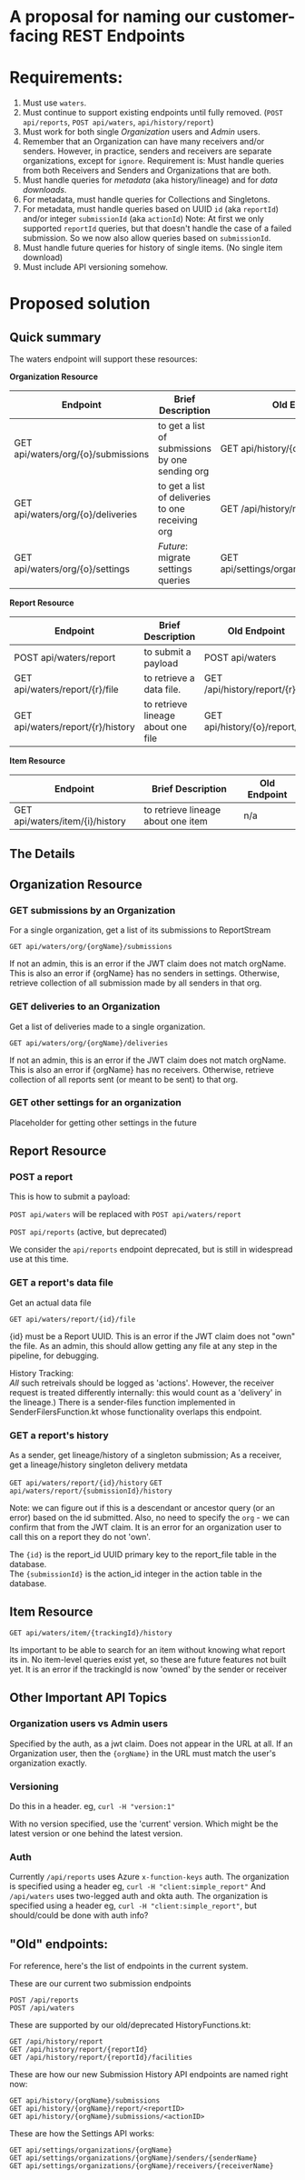 # A proposal for naming our customer-facing REST Endpoints

# Requirements:

1. Must use `waters`.
2. Must continue to support existing endpoints until fully removed. (`POST api/reports`, `POST api/waters`, `api/history/report`)
3. Must work for both single _Organization_ users and _Admin_ users.
4. Remember that an Organization can have many receivers and/or senders.   However, in practice, senders and receivers are separate organizations, except for `ignore`.  Requirement is: Must handle queries from both Receivers and Senders and Organizations that are both.
5. Must handle queries for _metadata_ (aka history/lineage) and for _data downloads_.
6. For metadata, must handle queries for Collections and Singletons.
7. For metadata, must handle queries based on UUID `id` (aka `reportId`) and/or integer `submissionId` (aka `actionId`)
Note:   At first we only supported `reportId` queries, but that doesn't handle the case of a failed submission. 
So we now also allow queries based on `submissionId`.
8. Must handle future queries for history of single items.  (No single item download)
9. Must include API versioning somehow.

# Proposed solution

## Quick summary

The waters endpoint will support these resources:

**Organization Resource**

| Endpoint                           | Brief Description                                | Old Endpoint                             | P   |
|------------------------------------|--------------------------------------------------|------------------------------------------|-----|
| GET api/waters/org/{o}/submissions | to get a list of submissions by one sending org  | GET api/history/{o}/submissions          | NOW |
| GET api/waters/org/{o}/deliveries  | to get a list of deliveries to one receiving org | GET /api/history/report                  | 3   |
| GET api/waters/org/{o}/settings    | _Future_:  migrate settings queries              | GET api/settings/organizations/{orgName} | 4   |

**Report Resource**

| Endpoint                          | Brief Description                  | Old Endpoint                   | P  |
|-----------------------------------|------------------------------------|--------------------------------|--|
| POST api/waters/report            | to submit a payload                | POST api/waters                | 2 |
| GET api/waters/report/{r}/file    | to retrieve a data file.           | GET /api/history/report/{r}    | 3 |
| GET api/waters/report/{r}/history | to retrieve lineage about one file | GET api/history/{o}/report/{r} | NOW |

**Item Resource**

| Endpoint                        | Brief Description                  | Old Endpoint |
|---------------------------------|------------------------------------|--------------|
| GET api/waters/item/{i}/history | to retrieve lineage about one item | n/a          | 

## The Details

## Organization Resource

### GET submissions by an Organization

For a single organization, get a list of its submissions to ReportStream

`GET api/waters/org/{orgName}/submissions`

If not an admin, this is an error if the JWT claim does not match orgName.
This is also an error if {orgName} has no senders in settings.  Otherwise, retrieve collection of all submission made by all senders
in that org.

### GET deliveries to an Organization

Get a list of deliveries made to a single organization.

`GET api/waters/org/{orgName}/deliveries`

If not an admin, this is an error if the JWT claim does not match orgName.
This is also an error if {orgName} has no receivers.  Otherwise, retrieve collection of all reports sent
(or meant to be sent) to that org.

### GET other settings for an organization

Placeholder for getting other settings in the future

## Report Resource

### POST a report

This is how to submit a payload:

`POST api/waters`  will be replaced with  `POST api/waters/report`

`POST api/reports` (active, but deprecated)

We consider the `api/reports` endpoint deprecated, but is still in widespread use at this time.

### GET a report's data file

Get an actual data file

`GET api/waters/report/{id}/file`

{id} must be a Report UUID.  This is an error if the JWT claim does not "own" the file.  As an admin, this should allow getting
any file at any step in the pipeline, for debugging.

History Tracking:  
_All_ such retreivals should be logged as 'actions'.  However, the receiver request is treated differently internally: this would count as a 'delivery' in the lineage.)
There is a sender-files function implemented in SenderFilersFunction.kt whose functionality overlaps this endpoint.

### GET a report's history

As a sender, get lineage/history of a singleton submission; As a receiver, get a lineage/history singleton delivery metdata 

`GET api/waters/report/{id}/history`
`GET api/waters/report/{submissionId}/history`

Note: we can figure out if this is a descendant or ancestor query (or an error) based on the id submitted.
Also, no need to specify the `org` - we can confirm that from the JWT claim.
It is an error for an organization user to call this on a report they do not 'own'.

The `{id}` is the report_id UUID primary key to the report_file table in the database.  
The `{submissionId}` is the action_id integer in the action table in the database.

## Item Resource

`GET api/waters/item/{trackingId}/history`

Its important to be able to search for an item without knowing what report its in.
No item-level queries exist yet, so these are future features not built yet.
It is an error if the trackingId is now 'owned' by the sender or receiver

## Other Important API Topics
### Organization users vs Admin users

Specified by the auth, as a jwt claim.  Does not appear in the URL at all.  If an Organization user, then the `{orgName}` in the URL must match the user's organization exactly.

### Versioning

Do this in a header.  eg, `curl -H "version:1"`

With no version specified, use the 'current' version. Which might be the latest version or one behind the latest version.

### Auth 

Currently
`/api/reports` uses Azure `x-function-keys` auth.  The organization is specified using a header eg, `curl -H "client:simple_report"`
And `/api/waters` uses two-legged auth and okta auth.  The organization is specified using a header eg, `curl -H "client:simple_report"`, but should/could be done with auth info?

## "Old" endpoints:
For reference, here's the list of endpoints in the current system.

These are our current two submission endpoints
```
POST /api/reports
POST /api/waters
```
These are supported by our old/deprecated HistoryFunctions.kt:
```
GET /api/history/report
GET /api/history/report/{reportId}
GET /api/history/report/{reportId}/facilities
```
These are how our new Submission History API endpoints are named right now:
```
GET api/history/{orgName}/submissions
GET api/history/{orgName}/report/<reportID>
GET api/history/{orgName}/submissions/<actionID>
```

These are how the Settings API works:
```
GET api/settings/organizations/{orgName}
GET api/settings/organizations/{orgName}/senders/{senderName}
GET api/settings/organizations/{orgName}/receivers/{receiverName}
```